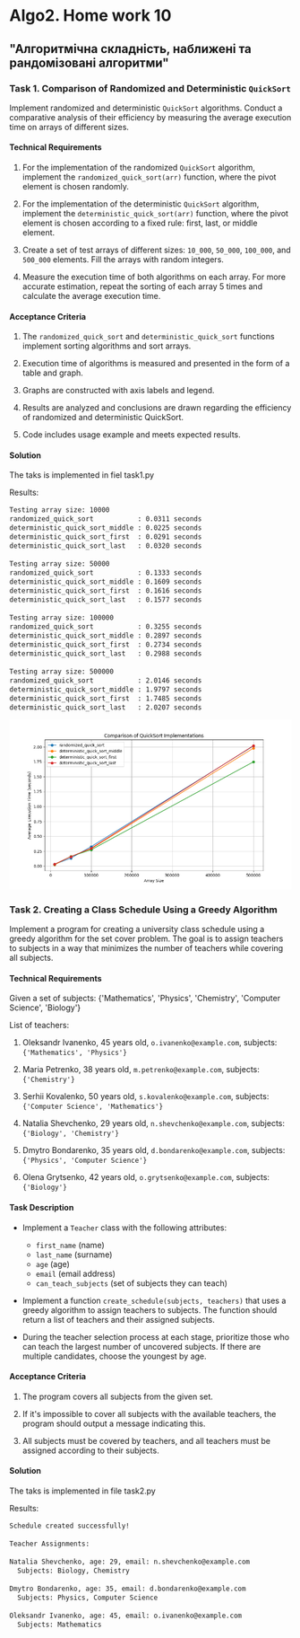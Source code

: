 # Algo2. Home work 10
## "Алгоритмічна складність, наближені та рандомізовані алгоритми"

### Task 1. Comparison of Randomized and Deterministic `QuickSort`

Implement randomized and deterministic `QuickSort` algorithms. Conduct a comparative analysis of their efficiency by measuring the average execution time on arrays of different sizes.

#### Technical Requirements

1. For the implementation of the randomized `QuickSort` algorithm, implement the `randomized_quick_sort(arr)` function, where the pivot element is chosen randomly.

2. For the implementation of the deterministic `QuickSort` algorithm, implement the `deterministic_quick_sort(arr)` function, where the pivot element is chosen according to a fixed rule: first, last, or middle element.

3. Create a set of test arrays of different sizes: `10_000`, `50_000`, `100_000`, and `500_000` elements. Fill the arrays with random integers.

4. Measure the execution time of both algorithms on each array. For more accurate estimation, repeat the sorting of each array 5 times and calculate the average execution time.

#### Acceptance Criteria

1. The `randomized_quick_sort` and `deterministic_quick_sort` functions implement sorting algorithms and sort arrays.

2. Execution time of algorithms is measured and presented in the form of a table and graph.

3. Graphs are constructed with axis labels and legend.

4. Results are analyzed and conclusions are drawn regarding the efficiency of randomized and deterministic QuickSort.

5. Code includes usage example and meets expected results.

#### Solution

The taks is implemented in fiel task1.py

Results:
```
Testing array size: 10000
randomized_quick_sort           : 0.0311 seconds
deterministic_quick_sort_middle : 0.0225 seconds
deterministic_quick_sort_first  : 0.0291 seconds
deterministic_quick_sort_last   : 0.0320 seconds

Testing array size: 50000
randomized_quick_sort           : 0.1333 seconds
deterministic_quick_sort_middle : 0.1609 seconds
deterministic_quick_sort_first  : 0.1616 seconds
deterministic_quick_sort_last   : 0.1577 seconds

Testing array size: 100000
randomized_quick_sort           : 0.3255 seconds
deterministic_quick_sort_middle : 0.2897 seconds
deterministic_quick_sort_first  : 0.2734 seconds
deterministic_quick_sort_last   : 0.2988 seconds

Testing array size: 500000
randomized_quick_sort           : 2.0146 seconds
deterministic_quick_sort_middle : 1.9797 seconds
deterministic_quick_sort_first  : 1.7485 seconds
deterministic_quick_sort_last   : 2.0207 seconds
```
<div align="center">
  <img src="quicksort_comparison.png" alt="QuickSort Comparison">
</div>


### Task 2. Creating a Class Schedule Using a Greedy Algorithm

Implement a program for creating a university class schedule using a greedy algorithm for the set cover problem. The goal is to assign teachers to subjects in a way that minimizes the number of teachers while covering all subjects.

#### Technical Requirements

Given a set of subjects: {'Mathematics', 'Physics', 'Chemistry', 'Computer Science', 'Biology'}

List of teachers:

1. Oleksandr Ivanenko, 45 years old, `o.ivanenko@example.com`, subjects: `{'Mathematics', 'Physics'}`

2. Maria Petrenko, 38 years old, `m.petrenko@example.com`, subjects: `{'Chemistry'}`

3. Serhii Kovalenko, 50 years old, `s.kovalenko@example.com`, subjects: `{'Computer Science', 'Mathematics'}`

4. Natalia Shevchenko, 29 years old, `n.shevchenko@example.com`, subjects: `{'Biology', 'Chemistry'}`

5. Dmytro Bondarenko, 35 years old, `d.bondarenko@example.com`, subjects: `{'Physics', 'Computer Science'}`

6. Olena Grytsenko, 42 years old, `o.grytsenko@example.com`, subjects: `{'Biology'}`

#### Task Description

 - Implement a `Teacher` class with the following attributes:
    - `first_name` (name)
    - `last_name` (surname)
    - `age` (age)
    - `email` (email address)
    - `can_teach_subjects` (set of subjects they can teach)

 - Implement a function `create_schedule(subjects, teachers)` that uses a greedy algorithm to assign teachers to subjects. The function should return a list of teachers and their assigned subjects.

 - During the teacher selection process at each stage, prioritize those who can teach the largest number of uncovered subjects. If there are multiple candidates, choose the youngest by age.

#### Acceptance Criteria

1. The program covers all subjects from the given set.

2. If it's impossible to cover all subjects with the available teachers, the program should output a message indicating this.

3. All subjects must be covered by teachers, and all teachers must be assigned according to their subjects.

#### Solution
The taks is implemented in file task2.py

Results:
```
Schedule created successfully!

Teacher Assignments:

Natalia Shevchenko, age: 29, email: n.shevchenko@example.com
  Subjects: Biology, Chemistry

Dmytro Bondarenko, age: 35, email: d.bondarenko@example.com
  Subjects: Physics, Computer Science

Oleksandr Ivanenko, age: 45, email: o.ivanenko@example.com
  Subjects: Mathematics
```
